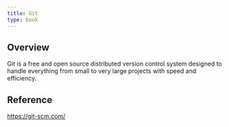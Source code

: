 ```yaml
---
title: Git
type: book
---
```


## Overview

Git is a free and open source distributed version control system designed to handle everything from small to very large projects with speed and efficiency.

## Reference

https://git-scm.com/

